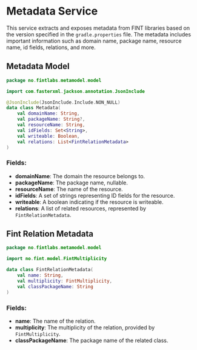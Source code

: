 # Metadata Service

This service extracts and exposes metadata from FINT libraries based on the version specified in the `gradle.properties` file. The metadata includes important information such as domain name, package name, resource name, id fields, relations, and more.

## Metadata Model

```kotlin
package no.fintlabs.metamodel.model

import com.fasterxml.jackson.annotation.JsonInclude

@JsonInclude(JsonInclude.Include.NON_NULL)
data class Metadata(
    val domainName: String,
    val packageName: String?,
    val resourceName: String,
    val idFields: Set<String>,
    val writeable: Boolean,
    val relations: List<FintRelationMetadata>
)
```

### Fields:
- **domainName**: The domain the resource belongs to.
- **packageName**: The package name, nullable.
- **resourceName**: The name of the resource.
- **idFields**: A set of strings representing ID fields for the resource.
- **writeable**: A boolean indicating if the resource is writeable.
- **relations**: A list of related resources, represented by `FintRelationMetadata`.

## Fint Relation Metadata

```kotlin
package no.fintlabs.metamodel.model

import no.fint.model.FintMultiplicity

data class FintRelationMetadata(
    val name: String,
    val multiplicity: FintMultiplicity,
    val classPackageName: String
)
```

### Fields:
- **name**: The name of the relation.
- **multiplicity**: The multiplicity of the relation, provided by `FintMultiplicity`.
- **classPackageName**: The package name of the related class.
